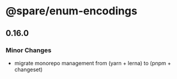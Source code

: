 # @spare/enum-encodings

## 0.16.0

### Minor Changes

- migrate monorepo management from (yarn + lerna) to (pnpm + changeset)
